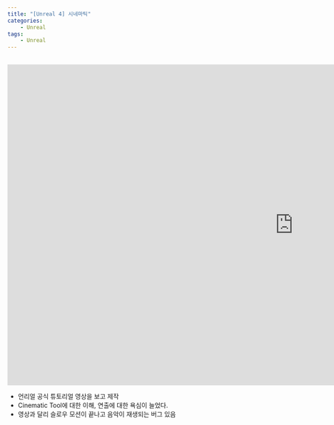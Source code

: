 ```yaml
---
title: "[Unreal 4] 시네마틱"
categories:
    - Unreal
tags:
    - Unreal
---
```


<br>
<iframe width="1280" height="720" src="https://www.youtube.com/embed/x_MYx8_R2E4" title="YouTube video player" frameborder="0" allow="accelerometer; autoplay; clipboard-write; encrypted-media; gyroscope; picture-in-picture" allowfullscreen></iframe>

<br>

- 언리얼 공식 튜토리얼 영상을 보고 제작
- Cinematic Tool에 대한 이해, 연출에 대한 욕심이 늘었다.
- 영상과 달리 슬로우 모션이 끝나고 음악이 재생되는 버그 있음